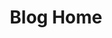 ---
home: true
layout: BlogHome
icon: home
title: Blog Home
heroImage:  /logo.png
heroText: Bonjour
bgImage: /seacover.JPG
tagline: Vers La Mer Dans La Mer
heroFullScreen: true
footer: Welcome to my world
---
